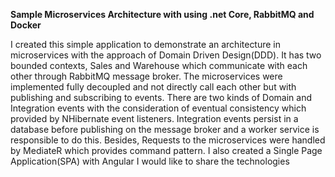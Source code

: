 <p><strong>Sample Microservices Architecture with using .net Core, RabbitMQ and Docker</strong></p>
<p>
I created this simple application to demonstrate an architecture in microservices with the approach of Domain Driven Design(DDD).
It has two bounded contexts, Sales and Warehouse which communicate with each other through RabbitMQ message broker.
The microservices were implemented fully decoupled and not directly call each other but with publishing and subscribing to events. 
There are two kinds of Domain and Integration events with the consideration of eventual consistency which provided by NHibernate event listeners.
Integration events persist in a database before publishing on the message broker and a worker service is responsible to do this. 
Besides, Requests to the microservices were handled by MediateR which provides command pattern.
I also created a Single Page Application(SPA) with Angular 
I would like to share the technologies 
</p>